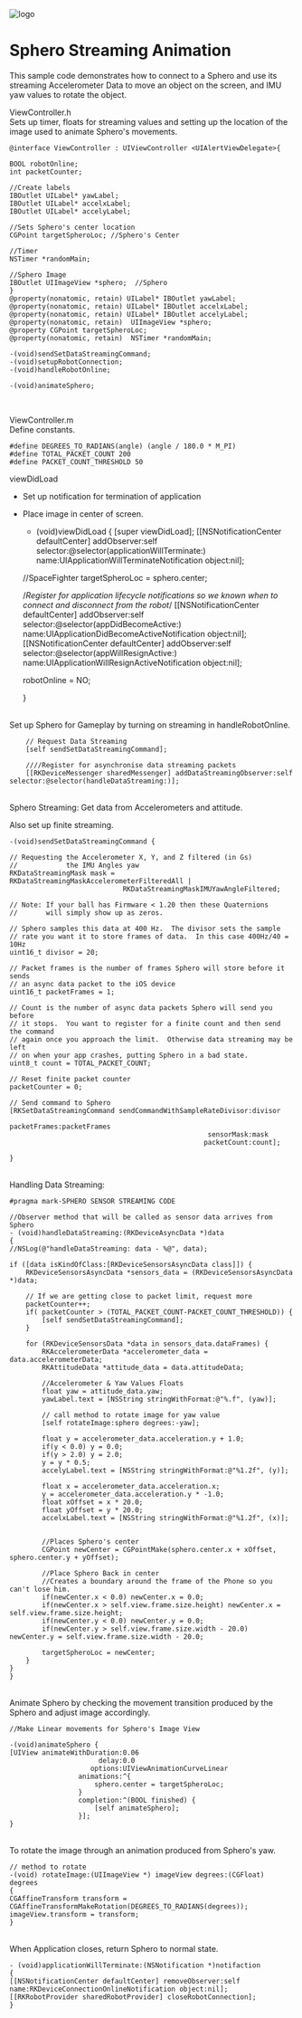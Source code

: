 ![logo](http://update.orbotix.com/developer/sphero-small.png)

# Sphero Streaming Animation

This sample code demonstrates how to connect to a Sphero and use its streaming Accelerometer Data to move an object on the screen, and IMU yaw values to rotate the object. 


ViewController.h
</br>
Sets up timer, floats for streaming values and setting up the location of the image used to animate Sphero's movements.

			
	@interface ViewController : UIViewController <UIAlertViewDelegate>{

    BOOL robotOnline;
    int packetCounter;
    
    //Create labels 
    IBOutlet UILabel* yawLabel;
    IBOutlet UILabel* accelxLabel;
    IBOutlet UILabel* accelyLabel;

    //Sets Sphero's center location
    CGPoint targetSpheroLoc; //Sphero's Center

    //Timer
    NSTimer *randomMain;
    
    //Sphero Image
    IBOutlet UIImageView *sphero;  //Sphero
    }
    @property(nonatomic, retain) UILabel* IBOutlet yawLabel;
	@property(nonatomic, retain) UILabel* IBOutlet accelxLabel;
	@property(nonatomic, retain) UILabel* IBOutlet accelyLabel;
	@property(nonatomic, retain)  UIImageView *sphero;
	@property CGPoint targetSpheroLoc;
	@property(nonatomic, retain)  NSTimer *randomMain;

	-(void)sendSetDataStreamingCommand;
	-(void)setupRobotConnection;
	-(void)handleRobotOnline;

	-(void)animateSphero;


</br>

ViewController.m
</br>
Define constants.

	#define DEGREES_TO_RADIANS(angle) (angle / 180.0 * M_PI)
	#define TOTAL_PACKET_COUNT 200
	#define PACKET_COUNT_THRESHOLD 50


viewDidLoad
</br>
* Set up notification for termination of application </br>
* Place image in center of screen.
 

	- (void)viewDidLoad
	{
    [super viewDidLoad];
    [[NSNotificationCenter defaultCenter] addObserver:self selector:@selector(applicationWillTerminate:) name:UIApplicationWillTerminateNotification object:nil];
    
    //SpaceFighter
    targetSpheroLoc = sphero.center;
    
    /*Register for application lifecycle notifications so we known when to connect and disconnect from the robot*/
    [[NSNotificationCenter defaultCenter] addObserver:self selector:@selector(appDidBecomeActive:) name:UIApplicationDidBecomeActiveNotification object:nil];
    [[NSNotificationCenter defaultCenter] addObserver:self selector:@selector(appWillResignActive:) name:UIApplicationWillResignActiveNotification object:nil];
    
    robotOnline = NO;
    

	}
	
</br>
Set up Sphero for Gameplay by turning on streaming in handleRobotOnline.

        // Request Data Streaming
        [self sendSetDataStreamingCommand];

        ////Register for asynchronise data streaming packets
        [[RKDeviceMessenger sharedMessenger] addDataStreamingObserver:self selector:@selector(handleDataStreaming:)];


</br>
Sphero Streaming:
Get data from Accelerometers and attitude.

Also set up finite streaming.

	-(void)sendSetDataStreamingCommand {
    
    // Requesting the Accelerometer X, Y, and Z filtered (in Gs)
    //            the IMU Angles yaw
    RKDataStreamingMask mask =  RKDataStreamingMaskAccelerometerFilteredAll |
                                RKDataStreamingMaskIMUYawAngleFiltered;
    
    // Note: If your ball has Firmware < 1.20 then these Quaternions
    //       will simply show up as zeros.
    
    // Sphero samples this data at 400 Hz.  The divisor sets the sample
    // rate you want it to store frames of data.  In this case 400Hz/40 = 10Hz
    uint16_t divisor = 20;
    
    // Packet frames is the number of frames Sphero will store before it sends
    // an async data packet to the iOS device
    uint16_t packetFrames = 1;
    
    // Count is the number of async data packets Sphero will send you before
    // it stops.  You want to register for a finite count and then send the command
    // again once you approach the limit.  Otherwise data streaming may be left
    // on when your app crashes, putting Sphero in a bad state.
    uint8_t count = TOTAL_PACKET_COUNT;
    
    // Reset finite packet counter
    packetCounter = 0;
    
    // Send command to Sphero
    [RKSetDataStreamingCommand sendCommandWithSampleRateDivisor:divisor
                                                   packetFrames:packetFrames
                                                     sensorMask:mask
                                                    packetCount:count];
    
	}

</br>
Handling Data Streaming:

	#pragma mark-SPHERO SENSOR STREAMING CODE

	//Observer method that will be called as sensor data arrives from Sphero
	- (void)handleDataStreaming:(RKDeviceAsyncData *)data
	{
    //NSLog(@"handleDataStreaming: data - %@", data);
    
    if ([data isKindOfClass:[RKDeviceSensorsAsyncData class]]) {
        RKDeviceSensorsAsyncData *sensors_data = (RKDeviceSensorsAsyncData *)data;
        
        // If we are getting close to packet limit, request more
        packetCounter++;
        if( packetCounter > (TOTAL_PACKET_COUNT-PACKET_COUNT_THRESHOLD)) {
            [self sendSetDataStreamingCommand];
        }
        
        for (RKDeviceSensorsData *data in sensors_data.dataFrames) {
            RKAccelerometerData *accelerometer_data = data.accelerometerData;
            RKAttitudeData *attitude_data = data.attitudeData;
            
            //Accelerometer & Yaw Values Floats
            float yaw = attitude_data.yaw;
            yawLabel.text = [NSString stringWithFormat:@"%.f", (yaw)];
            
            // call method to rotate image for yaw value
            [self rotateImage:sphero degrees:-yaw];
            
            float y = accelerometer_data.acceleration.y + 1.0;
            if(y < 0.0) y = 0.0;
            if(y > 2.0) y = 2.0;
            y = y * 0.5;
            accelyLabel.text = [NSString stringWithFormat:@"%1.2f", (y)];
            
            float x = accelerometer_data.acceleration.x;
            y = accelerometer_data.acceleration.y * -1.0;
            float xOffset = x * 20.0;
            float yOffset = y * 20.0;
            accelxLabel.text = [NSString stringWithFormat:@"%1.2f", (x)];
            
            
            //Places Sphero's center
            CGPoint newCenter = CGPointMake(sphero.center.x + xOffset, sphero.center.y + yOffset);
            
            //Place Sphero Back in center
            //Creates a boundary around the frame of the Phone so you can't lose him.
            if(newCenter.x < 0.0) newCenter.x = 0.0;
            if(newCenter.x > self.view.frame.size.height) newCenter.x = self.view.frame.size.height;
            if(newCenter.y < 0.0) newCenter.y = 0.0;
            if(newCenter.y > self.view.frame.size.width - 20.0) newCenter.y = self.view.frame.size.width - 20.0;
            
            targetSpheroLoc = newCenter;
        }
    }
	}

</br>
Animate Sphero by checking the movement transition produced by the Sphero and adjust image accordingly.

	//Make Linear movements for Sphero's Image View

	-(void)animateSphero {
    [UIView animateWithDuration:0.06
                          delay:0.0
                        options:UIViewAnimationCurveLinear 
                     animations:^{
                         sphero.center = targetSpheroLoc;
                     }
                     completion:^(BOOL finished) {
                         [self animateSphero];
                     }];
	}

</br>
To rotate the image through an animation produced from Sphero's yaw.

	// method to rotate
	-(void) rotateImage:(UIImageView *) imageView degrees:(CGFloat) degrees
	{
    CGAffineTransform transform = CGAffineTransformMakeRotation(DEGREES_TO_RADIANS(degrees));
    imageView.transform = transform;
	}

</br>
When Application closes, return Sphero to normal state.

	- (void)applicationWillTerminate:(NSNotification *)notifaction
	{
    [[NSNotificationCenter defaultCenter] removeObserver:self name:RKDeviceConnectionOnlineNotification object:nil];
    [[RKRobotProvider sharedRobotProvider] closeRobotConnection];
	}
